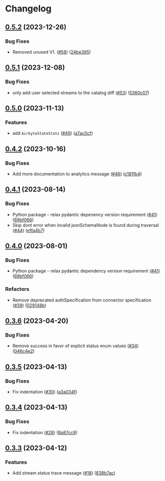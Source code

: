 # Changelog

## [0.5.2](https://github.com/airbytehq/airbyte-protocol/compare/v0.5.1...v0.5.2) (2023-12-26)


### Bug Fixes

* Removed unused V1. ([#58](https://github.com/airbytehq/airbyte-protocol/issues/58)) ([24be395](https://github.com/airbytehq/airbyte-protocol/commit/24be3958a2685def17c07992fbe87f6ac9867af7))

## [0.5.1](https://github.com/airbytehq/airbyte-protocol/compare/v0.5.0...v0.5.1) (2023-12-08)


### Bug Fixes

* only add user selected streams to the catalog diff ([#53](https://github.com/airbytehq/airbyte-protocol/issues/53)) ([5360c07](https://github.com/airbytehq/airbyte-protocol/commit/5360c073eca0130bd76c59f76ffd5ae4516e2c19))

## [0.5.0](https://github.com/airbytehq/airbyte-protocol/compare/v0.4.2...v0.5.0) (2023-11-13)


### Features

* add `AirbyteStateStats` ([#49](https://github.com/airbytehq/airbyte-protocol/issues/49)) ([a7ac0cf](https://github.com/airbytehq/airbyte-protocol/commit/a7ac0cf2e9b52bf1c8cc724464d9fb0e012e44c5))

## [0.4.2](https://github.com/airbytehq/airbyte-protocol/compare/v0.4.1...v0.4.2) (2023-10-16)


### Bug Fixes

* Add more documentation to analytics message ([#46](https://github.com/airbytehq/airbyte-protocol/issues/46)) ([c181fb4](https://github.com/airbytehq/airbyte-protocol/commit/c181fb42b72172dc3fcae85f6786fcb6d6153281))

## [0.4.1](https://github.com/airbytehq/airbyte-protocol/compare/v0.4.0...v0.4.1) (2023-08-14)


### Bug Fixes

* Python package - relax pydantic depenency version requirement ([#41](https://github.com/airbytehq/airbyte-protocol/issues/41)) ([69bf066](https://github.com/airbytehq/airbyte-protocol/commit/69bf066050ff8081bc8fcafcb5410773867df896))
* Skip dont error when invalid jsonSchemaNode is found during traversal ([#44](https://github.com/airbytehq/airbyte-protocol/issues/44)) ([e1fa4b7](https://github.com/airbytehq/airbyte-protocol/commit/e1fa4b78873f59f4cb04b127df0944b89ce88b24))

## [0.4.0](https://github.com/airbytehq/airbyte-protocol/compare/v0.3.6...v0.4.0) (2023-08-01)


### Bug Fixes

* Python package - relax pydantic dependency version requirement ([#41](https://github.com/airbytehq/airbyte-protocol/issues/41)) ([69bf066](https://github.com/airbytehq/airbyte-protocol/commit/69bf066050ff8081bc8fcafcb5410773867df896))

### Refactors

* Remove deprecated authSpecification from connector specification ([#39](https://github.com/airbytehq/airbyte-protocol/issues/39)) ([029148b](https://github.com/airbytehq/airbyte-protocol/commit/029148b42d35ab441c11a8845927f44ef118b8c0))

## [0.3.6](https://github.com/airbytehq/airbyte-protocol/compare/v0.3.5...v0.3.6) (2023-04-20)


### Bug Fixes

* Remove success in favor of explicit status enum values ([#34](https://github.com/airbytehq/airbyte-protocol/issues/34)) ([046c4e2](https://github.com/airbytehq/airbyte-protocol/commit/046c4e21b7e687bed64d2303a6c71d1137aed3a9))

## [0.3.5](https://github.com/airbytehq/airbyte-protocol/compare/v0.3.4...v0.3.5) (2023-04-13)


### Bug Fixes

* Fix indentation ([#30](https://github.com/airbytehq/airbyte-protocol/issues/30)) ([a3a034f](https://github.com/airbytehq/airbyte-protocol/commit/a3a034f02528d95a3955a9883088431fde383a4d))

## [0.3.4](https://github.com/airbytehq/airbyte-protocol/compare/v0.3.3...v0.3.4) (2023-04-13)


### Bug Fixes

* Fix indentation ([#28](https://github.com/airbytehq/airbyte-protocol/issues/28)) ([8a87cc9](https://github.com/airbytehq/airbyte-protocol/commit/8a87cc9afb6247d15f03cb8574386c069998309d))

## [0.3.3](https://github.com/airbytehq/airbyte-protocol/compare/v0.3.2...v0.3.3) (2023-04-12)


### Features

* Add stream status trace message ([#18](https://github.com/airbytehq/airbyte-protocol/issues/18)) ([838b7ac](https://github.com/airbytehq/airbyte-protocol/commit/838b7ac381b5539bf207c993e22aafba85e90c99))
